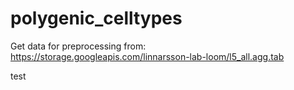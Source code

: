 # polygenic_celltypes

Get data for preprocessing from:
https://storage.googleapis.com/linnarsson-lab-loom/l5_all.agg.tab

test